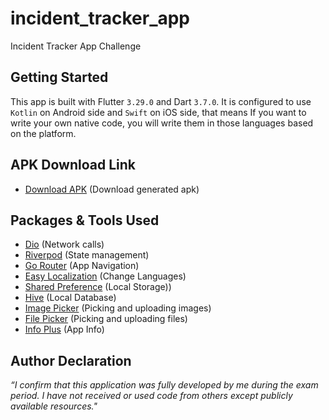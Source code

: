 # incident_tracker_app

Incident Tracker App Challenge

## Getting Started

This app is built with Flutter `3.29.0` and Dart `3.7.0`.
It is configured to use `Kotlin` on Android side and `Swift` on iOS side, that means If you want to
write your own native code, you will write them in those languages based on the platform.

## APK Download Link

* [Download APK](https://drive.google.com/file/d/your-apk-id/view) (Download generated apk)

## Packages & Tools Used

* [Dio](https://pub.dev/packages/dio/versions/5.5.0+1) (Network calls)
* [Riverpod](https://pub.dev/packages/flutter_riverpod) (State management)
* [Go Router](https://pub.dev/packages/go_router/versions/14.2.1) (App Navigation)
* [Easy Localization](https://pub.dev/packages/easy_localization/versions/3.0.7) (Change Languages)
* [Shared Preference](https://pub.dev/packages/shared_preferences) (Local Storage))
* [Hive](https://pub.dev/packages/hive/versions/2.2.3) (Local Database)
* [Image Picker](https://pub.dev/packages/image_picker/versions/1.0.8) (Picking and uploading
  images)
* [File Picker](https://pub.dev/packages/file_picker/versions/8.0.0+1) (Picking and uploading files)
* [Info Plus](https://pub.dev/packages/package_info_plus/versions/8.0.2) (App Info)

## Author Declaration

_“I confirm that this application was fully developed by me during the exam period. I have
not received or used code from others except publicly available resources."_